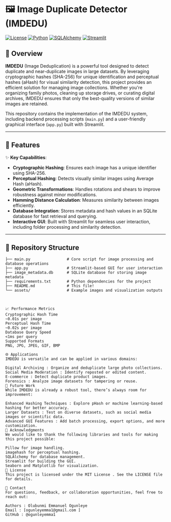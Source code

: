# 🖼️ Image Duplicate Detector (IMDEDU)

[![License](https://img.shields.io/badge/license-MIT-blue)](LICENSE) [![Python](https://img.shields.io/badge/python-3.8%20%7C%203.9%20%7C%203.10-blue)](https://www.python.org/) [![SQLAlchemy](https://img.shields.io/badge/SQLAlchemy-1.4-green)](https://www.sqlalchemy.org/) [![Streamlit](https://img.shields.io/badge/Streamlit-1.42.0-orange)](https://streamlit.io/)

## 🌟 Overview

**IMDEDU** (Image Deduplication) is a powerful tool designed to detect duplicate and near-duplicate images in large datasets. By leveraging cryptographic hashes (SHA-256) for unique identification and perceptual hashes (aHash) for visual similarity detection, this project provides an efficient solution for managing image collections. Whether you're organizing family photos, cleaning up storage drives, or curating digital archives, IMDEDU ensures that only the best-quality versions of similar images are retained.

This repository contains the implementation of the IMDEDU system, including backend processing scripts (`main.py`) and a user-friendly graphical interface (`app.py`) built with Streamlit.

---

## 🚀 Features

✨ **Key Capabilities**:
- **Cryptographic Hashing**: Ensures each image has a unique identifier using SHA-256.
- **Perceptual Hashing**: Detects visually similar images using Average Hash (aHash).
- **Geometric Transformations**: Handles rotations and shears to improve robustness against minor modifications.
- **Hamming Distance Calculation**: Measures similarity between images efficiently.
- **Database Integration**: Stores metadata and hash values in an SQLite database for fast retrieval and querying.
- **Interactive GUI**: Built with Streamlit for seamless user interaction, including folder processing and similarity detection.

---

## 📂 Repository Structure

```plaintext
├── main.py                # Core script for image processing and database operations
├── app.py                 # Streamlit-based GUI for user interaction
├── image_metadata.db      # SQLite database for storing image metadata
├── requirements.txt       # Python dependencies for the project
├── README.md              # This file!
└── assets/                # Example images and visualization outputs



📈 Performance Metrics
Cryptographic Hash Time
~0.01s per image
Perceptual Hash Time
~0.02s per image
Database Query Speed
<1ms per query
Supported Formats
PNG, JPG, JPEG, GIF, BMP

🌐 Applications
IMDEDU is versatile and can be applied in various domains:

Digital Archiving : Organize and deduplicate large photo collections.
Social Media Moderation : Identify reposted or edited content.
E-commerce : Detect duplicate product images.
Forensics : Analyze image datasets for tampering or reuse.
🤝 Future Work
While IMDEDU is already a robust tool, there’s always room for improvement:

Enhanced Hashing Techniques : Explore pHash or machine learning-based hashing for better accuracy.
Larger Datasets : Test on diverse datasets, such as social media images or scientific data.
Advanced GUI Features : Add batch processing, export options, and more customization.
🙏 Acknowledgments
We would like to thank the following libraries and tools for making this project possible:

Pillow for image handling.
imagehash for perceptual hashing.
SQLAlchemy for database management.
Streamlit for building the GUI.
Seaborn and Matplotlib for visualization.
📝 License
This project is licensed under the MIT License . See the LICENSE file for details.

📧 Contact
For questions, feedback, or collaboration opportunities, feel free to reach out:

Authors : Olubunmi Emmanuel Ogunleye
Email : [ogunleyemma1@gmail.com ]
GitHub : @ogunleyemma1
